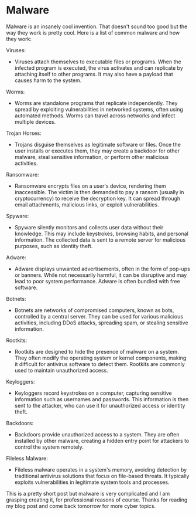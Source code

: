 # Malware

Malware is an insanely cool invention. That doesn't sound too good but the way they work is pretty cool. Here is a list of common malware and how they work:

Viruses:

- Viruses attach themselves to executable files or programs. When the infected program is executed, the virus activates and can replicate by attaching itself to other programs. It may also have a payload that causes harm to the system.



  
Worms:

- Worms are standalone programs that replicate independently. They spread by exploiting vulnerabilities in networked systems, often using automated methods. Worms can travel across networks and infect multiple devices.



  
Trojan Horses:

- Trojans disguise themselves as legitimate software or files. Once the user installs or executes them, they may create a backdoor for other malware, steal sensitive information, or perform other malicious activities.



  
Ransomware:

- Ransomware encrypts files on a user's device, rendering them inaccessible. The victim is then demanded to pay a ransom (usually in cryptocurrency) to receive the decryption key. It can spread through email attachments, malicious links, or exploit vulnerabilities.




Spyware:

- Spyware silently monitors and collects user data without their knowledge. This may include keystrokes, browsing habits, and personal information. The collected data is sent to a remote server for malicious purposes, such as identity theft.






Adware:

- Adware displays unwanted advertisements, often in the form of pop-ups or banners. While not necessarily harmful, it can be disruptive and may lead to poor system performance. Adware is often bundled with free software.




 
Botnets:

- Botnets are networks of compromised computers, known as bots, controlled by a central server. They can be used for various malicious activities, including DDoS attacks, spreading spam, or stealing sensitive information.




Rootkits:

- Rootkits are designed to hide the presence of malware on a system. They often modify the operating system or kernel components, making it difficult for antivirus software to detect them. Rootkits are commonly used to maintain unauthorized access.




Keyloggers:

- Keyloggers record keystrokes on a computer, capturing sensitive information such as usernames and passwords. This information is then sent to the attacker, who can use it for unauthorized access or identity theft.




Backdoors:

- Backdoors provide unauthorized access to a system. They are often installed by other malware, creating a hidden entry point for attackers to control the system remotely.




Fileless Malware:

- Fileless malware operates in a system's memory, avoiding detection by traditional antivirus solutions that focus on file-based threats. It typically exploits vulnerabilities in legitimate system tools and processes.



This is a pretty short post but malware is very complicated and I am grasping creating it, for professional reasons of course. Thanks for reading my blog post and come back tomorrow for more cyber topics. 
